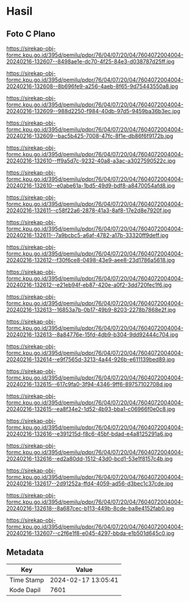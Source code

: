 # Hasil

## Foto C Plano

https://sirekap-obj-formc.kpu.go.id/395d/pemilu/pdpr/76/04/07/20/04/7604072004004-20240216-132607--8498ae1e-dc70-4f25-84e3-d038787d25ff.jpg

https://sirekap-obj-formc.kpu.go.id/395d/pemilu/pdpr/76/04/07/20/04/7604072004004-20240216-132608--8b696fe9-a256-4aeb-8f65-9d75443550a8.jpg

https://sirekap-obj-formc.kpu.go.id/395d/pemilu/pdpr/76/04/07/20/04/7604072004004-20240216-132609--988d2250-f984-40db-97d5-9459ba36b3ec.jpg

https://sirekap-obj-formc.kpu.go.id/395d/pemilu/pdpr/76/04/07/20/04/7604072004004-20240216-132609--bac5b425-7008-47fc-8f1e-db86f6f9172b.jpg

https://sirekap-obj-formc.kpu.go.id/395d/pemilu/pdpr/76/04/07/20/04/7604072004004-20240216-132610--ff9a5d7c-9232-40a8-a3ac-a3027590522c.jpg

https://sirekap-obj-formc.kpu.go.id/395d/pemilu/pdpr/76/04/07/20/04/7604072004004-20240216-132610--e0abe61a-1bd5-49d9-bdf8-a8470054afd8.jpg

https://sirekap-obj-formc.kpu.go.id/395d/pemilu/pdpr/76/04/07/20/04/7604072004004-20240216-132611--c58f22a6-2878-41a3-8af8-17e2d8e7920f.jpg

https://sirekap-obj-formc.kpu.go.id/395d/pemilu/pdpr/76/04/07/20/04/7604072004004-20240216-132611--7a9bcbc5-a6af-4782-a17b-33320ff9deff.jpg

https://sirekap-obj-formc.kpu.go.id/395d/pemilu/pdpr/76/04/07/20/04/7604072004004-20240216-132612--f30f6ce8-0498-43e9-aee8-23d1786a5618.jpg

https://sirekap-obj-formc.kpu.go.id/395d/pemilu/pdpr/76/04/07/20/04/7604072004004-20240216-132612--e21eb94f-eb87-420e-a0f2-3dd720fec1f6.jpg

https://sirekap-obj-formc.kpu.go.id/395d/pemilu/pdpr/76/04/07/20/04/7604072004004-20240216-132613--16853a7b-0b17-49b9-8203-2278b7868e2f.jpg

https://sirekap-obj-formc.kpu.go.id/395d/pemilu/pdpr/76/04/07/20/04/7604072004004-20240216-132613--8a84776e-15fd-4db9-b304-9dd92444c704.jpg

https://sirekap-obj-formc.kpu.go.id/395d/pemilu/pdpr/76/04/07/20/04/7604072004004-20240216-132614--e9f7565d-3213-4a44-926b-e611139bed89.jpg

https://sirekap-obj-formc.kpu.go.id/395d/pemilu/pdpr/76/04/07/20/04/7604072004004-20240216-132615--617c9fa0-3f94-4346-9ff6-89757102708d.jpg

https://sirekap-obj-formc.kpu.go.id/395d/pemilu/pdpr/76/04/07/20/04/7604072004004-20240216-132615--ea8f34e2-1d52-4b93-bba1-c06966f0e0c8.jpg

https://sirekap-obj-formc.kpu.go.id/395d/pemilu/pdpr/76/04/07/20/04/7604072004004-20240216-132616--e391215d-f8c6-45bf-bdad-e4a8125291a6.jpg

https://sirekap-obj-formc.kpu.go.id/395d/pemilu/pdpr/76/04/07/20/04/7604072004004-20240216-132616--ed2a80dd-1512-43d0-bcd1-53e1f8157c4b.jpg

https://sirekap-obj-formc.kpu.go.id/395d/pemilu/pdpr/76/04/07/20/04/7604072004004-20240216-132617--2d91252a-ffd4-4059-ad56-d3bec1c37cde.jpg

https://sirekap-obj-formc.kpu.go.id/395d/pemilu/pdpr/76/04/07/20/04/7604072004004-20240216-132618--8a687cec-b113-449b-8cde-ba8e4152fab0.jpg

https://sirekap-obj-formc.kpu.go.id/395d/pemilu/pdpr/76/04/07/20/04/7604072004004-20240216-132607--c2f6e1f8-e045-4297-bbda-e1b501d645c0.jpg


## Metadata

| Key        | Value               |
| ---------- | ------------------- |
| Time Stamp | 2024-02-17 13:05:41 |
| Kode Dapil | 7601                |



